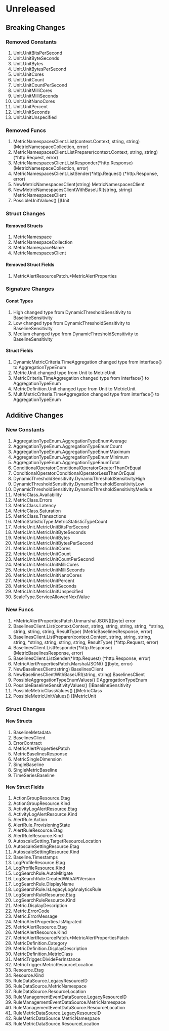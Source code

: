 # Unreleased

## Breaking Changes

### Removed Constants

1. Unit.UnitBitsPerSecond
1. Unit.UnitByteSeconds
1. Unit.UnitBytes
1. Unit.UnitBytesPerSecond
1. Unit.UnitCores
1. Unit.UnitCount
1. Unit.UnitCountPerSecond
1. Unit.UnitMilliCores
1. Unit.UnitMilliSeconds
1. Unit.UnitNanoCores
1. Unit.UnitPercent
1. Unit.UnitSeconds
1. Unit.UnitUnspecified

### Removed Funcs

1. MetricNamespacesClient.List(context.Context, string, string) (MetricNamespaceCollection, error)
1. MetricNamespacesClient.ListPreparer(context.Context, string, string) (*http.Request, error)
1. MetricNamespacesClient.ListResponder(*http.Response) (MetricNamespaceCollection, error)
1. MetricNamespacesClient.ListSender(*http.Request) (*http.Response, error)
1. NewMetricNamespacesClient(string) MetricNamespacesClient
1. NewMetricNamespacesClientWithBaseURI(string, string) MetricNamespacesClient
1. PossibleUnitValues() []Unit

### Struct Changes

#### Removed Structs

1. MetricNamespace
1. MetricNamespaceCollection
1. MetricNamespaceName
1. MetricNamespacesClient

#### Removed Struct Fields

1. MetricAlertResourcePatch.*MetricAlertProperties

### Signature Changes

#### Const Types

1. High changed type from DynamicThresholdSensitivity to BaselineSensitivity
1. Low changed type from DynamicThresholdSensitivity to BaselineSensitivity
1. Medium changed type from DynamicThresholdSensitivity to BaselineSensitivity

#### Struct Fields

1. DynamicMetricCriteria.TimeAggregation changed type from interface{} to AggregationTypeEnum
1. Metric.Unit changed type from Unit to MetricUnit
1. MetricCriteria.TimeAggregation changed type from interface{} to AggregationTypeEnum
1. MetricDefinition.Unit changed type from Unit to MetricUnit
1. MultiMetricCriteria.TimeAggregation changed type from interface{} to AggregationTypeEnum

## Additive Changes

### New Constants

1. AggregationTypeEnum.AggregationTypeEnumAverage
1. AggregationTypeEnum.AggregationTypeEnumCount
1. AggregationTypeEnum.AggregationTypeEnumMaximum
1. AggregationTypeEnum.AggregationTypeEnumMinimum
1. AggregationTypeEnum.AggregationTypeEnumTotal
1. ConditionalOperator.ConditionalOperatorGreaterThanOrEqual
1. ConditionalOperator.ConditionalOperatorLessThanOrEqual
1. DynamicThresholdSensitivity.DynamicThresholdSensitivityHigh
1. DynamicThresholdSensitivity.DynamicThresholdSensitivityLow
1. DynamicThresholdSensitivity.DynamicThresholdSensitivityMedium
1. MetricClass.Availability
1. MetricClass.Errors
1. MetricClass.Latency
1. MetricClass.Saturation
1. MetricClass.Transactions
1. MetricStatisticType.MetricStatisticTypeCount
1. MetricUnit.MetricUnitBitsPerSecond
1. MetricUnit.MetricUnitByteSeconds
1. MetricUnit.MetricUnitBytes
1. MetricUnit.MetricUnitBytesPerSecond
1. MetricUnit.MetricUnitCores
1. MetricUnit.MetricUnitCount
1. MetricUnit.MetricUnitCountPerSecond
1. MetricUnit.MetricUnitMilliCores
1. MetricUnit.MetricUnitMilliSeconds
1. MetricUnit.MetricUnitNanoCores
1. MetricUnit.MetricUnitPercent
1. MetricUnit.MetricUnitSeconds
1. MetricUnit.MetricUnitUnspecified
1. ScaleType.ServiceAllowedNextValue

### New Funcs

1. *MetricAlertPropertiesPatch.UnmarshalJSON([]byte) error
1. BaselinesClient.List(context.Context, string, string, string, string, *string, string, string, string, ResultType) (MetricBaselinesResponse, error)
1. BaselinesClient.ListPreparer(context.Context, string, string, string, string, *string, string, string, string, ResultType) (*http.Request, error)
1. BaselinesClient.ListResponder(*http.Response) (MetricBaselinesResponse, error)
1. BaselinesClient.ListSender(*http.Request) (*http.Response, error)
1. MetricAlertPropertiesPatch.MarshalJSON() ([]byte, error)
1. NewBaselinesClient(string) BaselinesClient
1. NewBaselinesClientWithBaseURI(string, string) BaselinesClient
1. PossibleAggregationTypeEnumValues() []AggregationTypeEnum
1. PossibleBaselineSensitivityValues() []BaselineSensitivity
1. PossibleMetricClassValues() []MetricClass
1. PossibleMetricUnitValues() []MetricUnit

### Struct Changes

#### New Structs

1. BaselineMetadata
1. BaselinesClient
1. ErrorContract
1. MetricAlertPropertiesPatch
1. MetricBaselinesResponse
1. MetricSingleDimension
1. SingleBaseline
1. SingleMetricBaseline
1. TimeSeriesBaseline

#### New Struct Fields

1. ActionGroupResource.Etag
1. ActionGroupResource.Kind
1. ActivityLogAlertResource.Etag
1. ActivityLogAlertResource.Kind
1. AlertRule.Action
1. AlertRule.ProvisioningState
1. AlertRuleResource.Etag
1. AlertRuleResource.Kind
1. AutoscaleSetting.TargetResourceLocation
1. AutoscaleSettingResource.Etag
1. AutoscaleSettingResource.Kind
1. Baseline.Timestamps
1. LogProfileResource.Etag
1. LogProfileResource.Kind
1. LogSearchRule.AutoMitigate
1. LogSearchRule.CreatedWithAPIVersion
1. LogSearchRule.DisplayName
1. LogSearchRule.IsLegacyLogAnalyticsRule
1. LogSearchRuleResource.Etag
1. LogSearchRuleResource.Kind
1. Metric.DisplayDescription
1. Metric.ErrorCode
1. Metric.ErrorMessage
1. MetricAlertProperties.IsMigrated
1. MetricAlertResource.Etag
1. MetricAlertResource.Kind
1. MetricAlertResourcePatch.*MetricAlertPropertiesPatch
1. MetricDefinition.Category
1. MetricDefinition.DisplayDescription
1. MetricDefinition.MetricClass
1. MetricTrigger.DividePerInstance
1. MetricTrigger.MetricResourceLocation
1. Resource.Etag
1. Resource.Kind
1. RuleDataSource.LegacyResourceID
1. RuleDataSource.MetricNamespace
1. RuleDataSource.ResourceLocation
1. RuleManagementEventDataSource.LegacyResourceID
1. RuleManagementEventDataSource.MetricNamespace
1. RuleManagementEventDataSource.ResourceLocation
1. RuleMetricDataSource.LegacyResourceID
1. RuleMetricDataSource.MetricNamespace
1. RuleMetricDataSource.ResourceLocation
